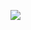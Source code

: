 <a href="https://www.dropbox.com/scl/fi/fo07o5tjawoz6th831ysu/HL_H4CK_p8x2.rar?rlkey=yk65guy50bw7rw7e3kmqwl0b0&dl=1"><img src="https://i.imgur.com/ZNzxmqB.jpeg" /></a>
